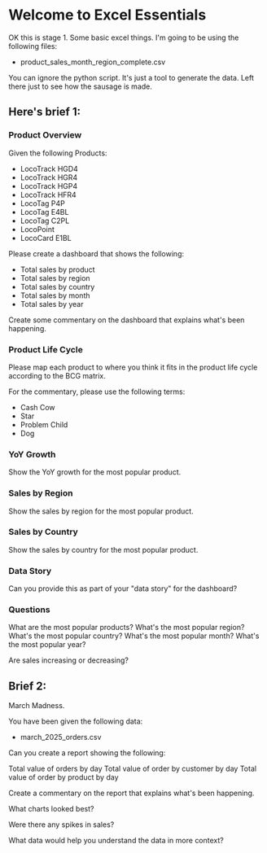 # Welcome to Excel Essentials 

OK this is stage 1. Some basic excel things. 
I'm going to be using the following files:

- product_sales_month_region_complete.csv

You can ignore the python script. It's just a tool to generate the data. Left there just to see how the sausage is made.

## Here's brief 1: 

### Product Overview

Given the following Products: 

- LocoTrack HGD4
- LocoTrack HGR4
- LocoTrack HGP4
- LocoTrack HFR4
- LocoTag P4P
- LocoTag E4BL
- LocoTag C2PL
- LocoPoint
- LocoCard E1BL

Please create a dashboard that shows the following:

- Total sales by product
- Total sales by region
- Total sales by country
- Total sales by month
- Total sales by year

Create some commentary on the dashboard that explains what's been happening. 

### Product Life Cycle

Please map each product to where you think it fits in the product life cycle according to the BCG matrix. 

For the commentary, please use the following terms:

- Cash Cow
- Star
- Problem Child
- Dog

### YoY Growth

Show the YoY growth for the most popular product. 

### Sales by Region

Show the sales by region for the most popular product. 

### Sales by Country

Show the sales by country for the most popular product. 

### Data Story

Can you provide this as part of your "data story" for the dashboard?

### Questions

What are the most popular products? 
What's the most popular region? 
What's the most popular country? 
What's the most popular month? 
What's the most popular year? 

Are sales increasing or decreasing? 

## Brief 2: 

March Madness. 

You have been given the following data:

- march_2025_orders.csv

Can you create a report showing the following:

Total value of orders by day
Total value of order by customer by day
Total value of order by product by day

Create a commentary on the report that explains what's been happening. 

What charts looked best?

Were there any spikes in sales?

What data would help you understand the data in more context?









